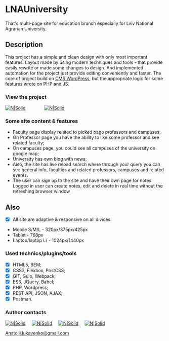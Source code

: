 # LNAUniversity 

That's multi-page site for education branch especially for Lviv National Agrarian University. 

## Description

This project has a simple and clean design with only most important features. Layout made by using modern techniques and tools - that provide easily rewrite or made some changes to design. And implemented automation for the project just provide editing conveniently and faster. The core  of project build on [CMS WordPress](https://wordpress.org/), but the appropriate logic for some features wrote on PHP and JS.

### View the project

 [![N|Solid](https://image.ibb.co/kP2TC8/site_button.png)](https://lnauniversity.000webhostapp.com/) &nbsp; &nbsp; &nbsp; &nbsp; &nbsp; &nbsp; &nbsp; [![N|Solid](https://image.ibb.co/bV3h5T/Untitled_2.png)](https://github.com/Tolala9/LNAUniversity-site) 

### Some site content & features

- Faculty page display related to picked page professors and campuses;
- On Professor page you have the ability to like some professor and see related faculty;
- On campuses page, you could see all campuses of the university on google map;
- University has own blog with news;
- Also, the site has live reload search where through your query you can see general info, faculties and related professors, campuses and related events.
- The user can sign up to the site and have their own page for notes. Logged in user can create notes, edit and delete in real time without the refreshing browser window

## Also

- [x] All site are adaptive & responsive on all divices:
 - Mobile S/M/L - 320px/375px/425px
 - Tablet - 768px
 - Laptop/laptop L/ - 1024px/1440px

### Used technics/plugins/tools

- [x] HTML5, BEM;
- [x] CSS3, Flexbox, PostCSS; 
- [x] GIT, Gulp, Webpack;
- [x] ES6, JQuery, Babel;
- [x] PHP, Wordpress;
- [x] REST API, JSON, AJAX;
- [x] Postman.

### Author contacts

 [![N|Solid](https://image.ibb.co/kxmx5T/facebook_icon_2.png)](https://www.facebook.com/profile.php?id=100004768836692) &nbsp; &nbsp; [![N|Solid](https://image.ibb.co/gjgmzo/linkedin_icon_2.png)](https://www.linkedin.com/in/anatolii-lukavenko/) &nbsp; &nbsp; [![N|Solid](https://image.ibb.co/hsM8C8/cv_icon_2.png)](https://luancv.000webhostapp.com/) &nbsp; &nbsp; [![N|Solid](https://image.ibb.co/cw7UkT/mail_icon_2.png)](Anatolii.lukavenko@gmail.com)  

 
 Anatolii.lukavenko@gmail.com

